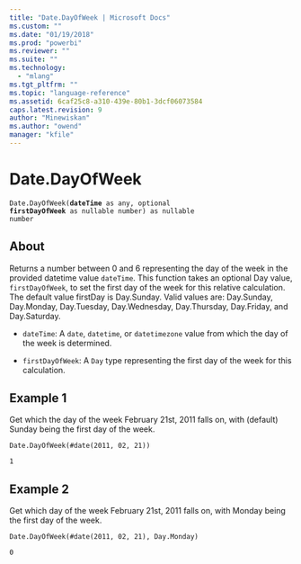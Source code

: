 ```yaml
---
title: "Date.DayOfWeek | Microsoft Docs"
ms.custom: ""
ms.date: "01/19/2018"
ms.prod: "powerbi"
ms.reviewer: ""
ms.suite: ""
ms.technology: 
  - "mlang"
ms.tgt_pltfrm: ""
ms.topic: "language-reference"
ms.assetid: 6caf25c8-a310-439e-80b1-3dcf06073584
caps.latest.revision: 9
author: "Minewiskan"
ms.author: "owend"
manager: "kfile"
---
```

# Date.DayOfWeek

<code>Date.DayOfWeek(**dateTime** as any, optional **firstDayOfWeek** as nullable number) as nullable number</code>

## About

Returns a number between 0 and 6 representing the day of the week in the provided datetime value <code>dateTime</code>. This function takes an optional Day value, <code>firstDayOfWeek</code>, to set the first day of the week for this relative calculation. The default value firstDay is Day.Sunday. Valid values are: Day.Sunday, Day.Monday, Day.Tuesday, Day.Wednesday, Day.Thursday, Day.Friday, and Day.Saturday. 

* <code>dateTime</code>: A <code>date</code>, <code>datetime</code>, or <code>datetimezone</code> value from which the day of the week is determined.
 
* <code>firstDayOfWeek</code>: A <code>Day</code> type representing the first day of the week for this calculation.

## Example 1
Get which the day of the week February 21st, 2011 falls on, with (default) Sunday being the first day of the week.

<code>Date.DayOfWeek(#date(2011, 02, 21))</code>

<code>1</code>

## Example 2
Get which day of the week February 21st, 2011 falls on, with Monday being the first day of the week.

<code>Date.DayOfWeek(#date(2011, 02, 21), Day.Monday)</code>

<code>0</code>